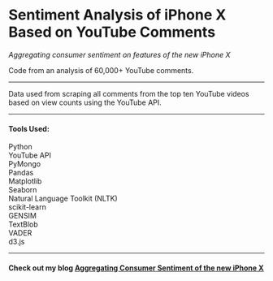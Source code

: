# Sentiment Analysis of iPhone X Based on YouTube Comments
*Aggregating consumer sentiment on features of the new iPhone X*

Code from an analysis of 60,000+ YouTube comments. 

***
Data used from scraping all comments from the top ten YouTube videos based on view counts using the YouTube API.

***
#### Tools Used:  
Python  
YouTube API  
PyMongo  
Pandas  
Matplotlib  
Seaborn  
Natural Language Toolkit (NLTK)  
scikit-learn  
GENSIM  
TextBlob  
VADER  
d3.js  

***

#### Check out my blog [Aggregating Consumer Sentiment of the new iPhone X](https://kennythedatascientist.weebly.com/blog/aggregating-consumer-sentiment-of-the-new-iphone-x)
